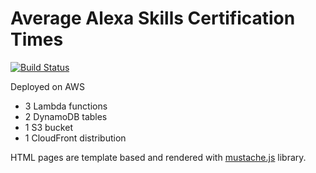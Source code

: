 Average Alexa Skills Certification Times
===

[![Build Status](https://travis-ci.com/dral3x/alexa-skill-certification-times.svg?branch=adding-alexa-skill)](https://travis-ci.com/dral3x/alexa-skill-certification-times)

Deployed on AWS
- 3 Lambda functions
- 2 DynamoDB tables
- 1 S3 bucket
- 1 CloudFront distribution


HTML pages are template based and rendered with [mustache.js](https://github.com/janl/mustache.js/) library.

